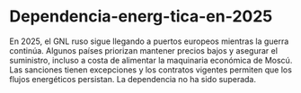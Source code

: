 # Dependencia-energ-tica-en-2025
En 2025, el GNL ruso sigue llegando a puertos europeos mientras la guerra continúa. Algunos países priorizan mantener precios bajos y asegurar el suministro, incluso a costa de alimentar la maquinaria económica de Moscú. Las sanciones tienen excepciones y los contratos vigentes permiten que los flujos energéticos persistan. La dependencia no ha sido superada.
